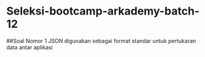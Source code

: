 # Seleksi-bootcamp-arkademy-batch-12
##Soal Nomor 1
JSON digunakan sebagai format standar untuk pertukaran data antar aplikasi
